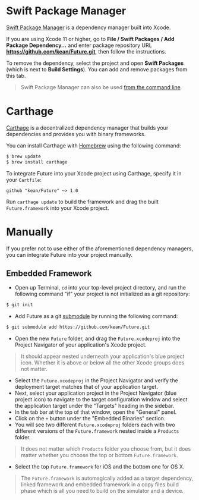 # Swift Package Manager

[Swift Package Manager](https://swift.org/package-manager/) is a dependency manager built into Xcode.

If you are using Xcode 11 or higher, go to **File / Swift Packages / Add Package Dependency...** and enter package repository URL **https://github.com/kean/Future.git**, then follow the instructions.

To remove the dependency, select the project and open **Swift Packages** (which is next to **Build Settings**). You can add and remove packages from this tab.

> Swift Package Manager can also be used [from the command line](https://swift.org/package-manager/).

# Carthage

[Carthage](https://github.com/Carthage/Carthage) is a decentralized dependency manager that builds your dependencies and provides you with binary frameworks.

You can install Carthage with [Homebrew](http://brew.sh/) using the following command:

```bash
$ brew update
$ brew install carthage
```

To integrate Future into your Xcode project using Carthage, specify it in your `Cartfile`:

```ogdl
github "kean/Future" ~> 1.0
```

Run `carthage update` to build the framework and drag the built `Future.framework` into your Xcode project.

# Manually

If you prefer not to use either of the aforementioned dependency managers, you can integrate Future into your project manually.

## Embedded Framework

- Open up Terminal, `cd` into your top-level project directory, and run the following command "if" your project is not initialized as a git repository:

```bash
$ git init
```

- Add Future as a git [submodule](http://git-scm.com/docs/git-submodule) by running the following command:

```bash
$ git submodule add https://github.com/kean/Future.git
```

- Open the new `Future` folder, and drag the `Future.xcodeproj` into the Project Navigator of your application's Xcode project.

> It should appear nested underneath your application's blue project icon. Whether it is above or below all the other Xcode groups does not matter.

- Select the `Future.xcodeproj` in the Project Navigator and verify the deployment target matches that of your application target.
- Next, select your application project in the Project Navigator (blue project icon) to navigate to the target configuration window and select the application target under the "Targets" heading in the sidebar.
- In the tab bar at the top of that window, open the "General" panel.
- Click on the `+` button under the "Embedded Binaries" section.
- You will see two different `Future.xcodeproj` folders each with two different versions of the `Future.framework` nested inside a `Products` folder.

> It does not matter which `Products` folder you choose from, but it does matter whether you choose the top or bottom `Future.framework`.

- Select the top `Future.framework` for iOS and the bottom one for OS X.

> The `Future.framework` is automagically added as a target dependency, linked framework and embedded framework in a copy files build phase which is all you need to build on the simulator and a device.
